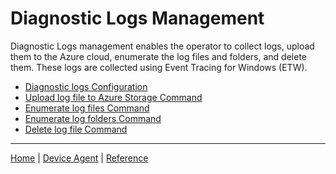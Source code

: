 # Diagnostic Logs Management

Diagnostic Logs management enables the operator to collect logs, upload them to the Azure cloud, enumerate the log files and folders, and delete them.
These logs are collected using Event Tracing for Windows (ETW).


- [Diagnostic logs Configuration](diagnostic-log-configuration.md)
- [Upload log file to Azure Storage Command](upload-log-file-cmd.md)
- [Enumerate log files Command](enumerate-log-files-cmd.md)
- [Enumerate log folders Command](enumerate-log-folders-cmd.md)
- [Delete log file Command](delete-log-file-cmd.md)

----

[Home](../../../../README.md) | [Device Agent](../../device-agent.md) | [Reference](../../reference.md)

